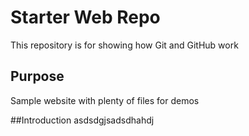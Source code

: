 # Starter Web Repo

This repository is for showing how Git and GitHub work

## Purpose

Sample website with plenty of files for demos

##Introduction
asdsdgjsadsdhahdj